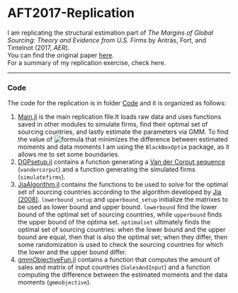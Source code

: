 # AFT2017-Replication

I am replicating the structural estimation part of *The Margins of Global Sourcing: Theory and Evidence from U.S. Firms* by Antràs, Fort, and Tintelnot (2017, *AER*).<br>
You can find the original paper [here](https://scholar.harvard.edu/antras/publications/margins-global-sourcing-theory-and-evidence-us-firms).<br>
For a summary of my replication exercise, check here.

---
### Code
The code for the replication is in folder [Code](https://github.com/loforteg/AFT2017-Replication/tree/main/Code) and it is organized as follows:
1. [Main.jl](https://github.com/loforteg/AFT2017-Replication/blob/main/Code/Main.jl) is the main replication file.It loads raw data and uses functions saved in other modules to simulate firms, find their optimal set of sourcing countries, and lastly estimate the parameters via GMM. To find the value of ![formula](https://render.githubusercontent.com/render/math?math=\delta) that minimizes the difference between estimated moments and data moments I am using the `BlackBoxOptim` package, as it allows me to set some boundaries.
2. [DGPsetup.jl](https://github.com/loforteg/AFT2017-Replication/blob/main/Code/DGPsetup.jl) contains a function generating a [Van der Corput sequence](https://en.wikipedia.org/wiki/Van_der_Corput_sequence) (`vandercorput`) and a function generating the simulated firms (`simulatefirms`).
3. [JiaAlgorithm.jl](https://github.com/loforteg/AFT2017-Replication/blob/main/Code/JiaAlgorithm.jl) contains the functions to be used to solve for the optimal set of sourcing countries according to the algorithm developed by [Jia (2008)](https://www.jstor.org/stable/40056507?seq=1). `lowerbound_setup` and `upperbound_setup` initialize the matrixes to be used as lower bound and upper bound. `lowerbound` find the lower bound of the optimal set of sourcing countries, while `upperbound` finds the upper bound of the optima set. `optimalset` ultimately finds the optimal set of sourcing countries: when the lower bound and the upper bound are equal, then that is also the optimal set; when they differ, then some randomization is used to check the sourcing countries for which the lower and the upper bound differ.
4. [gmmObjectiveFun.jl](https://github.com/loforteg/AFT2017-Replication/blob/main/Code/gmmObjectiveFun.jl) contains a function that computes the amount of sales and matrix of input countries (`SalesAndInput`) and a function computing the difference between the estimated moments and the data moments (`gmmobjective`).
